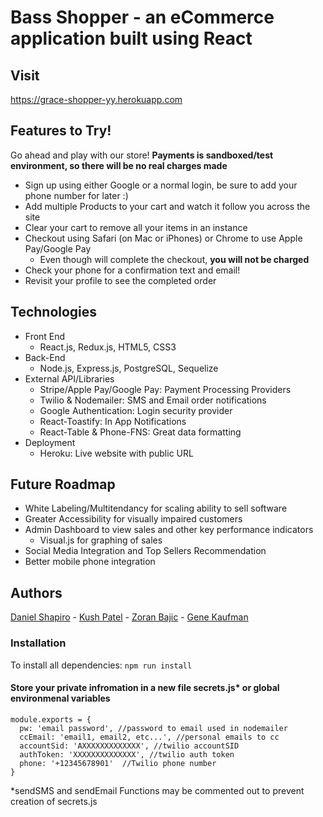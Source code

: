 # Bass Shopper - an eCommerce application built using React

## Visit

https://grace-shopper-yy.herokuapp.com

## Features to Try!

Go ahead and play with our store! **Payments is sandboxed/test environment, so there will be no real charges made**

* Sign up using either Google or a normal login, be sure to add your phone number for later :)
* Add multiple Products to your cart and watch it follow you across the site
* Clear your cart to remove all your items in an instance
* Checkout using Safari (on Mac or iPhones) or Chrome to use Apple Pay/Google Pay
  * Even though will complete the checkout, **you will not be charged**
* Check your phone for a confirmation text and email!
* Revisit your profile to see the completed order

## Technologies

* Front End
  * React.js, Redux.js, HTML5, CSS3
* Back-End
  * Node.js, Express.js, PostgreSQL, Sequelize
* External API/Libraries
  * Stripe/Apple Pay/Google Pay: Payment Processing Providers
  * Twilio & Nodemailer: SMS and Email order notifications
  * Google Authentication: Login security provider
  * React-Toastify: In App Notifications
  * React-Table & Phone-FNS: Great data formatting
* Deployment
  * Heroku: Live website with public URL

## Future Roadmap

* White Labeling/Multitendancy for scaling ability to sell software
* Greater Accessibility for visually impaired customers
* Admin Dashboard to view sales and other key performance indicators
  * Visual.js for graphing of sales
* Social Media Integration and Top Sellers Recommendation
* Better mobile phone integration

## Authors

[Daniel Shapiro](https://www.linkedin.com/in/shapirodanieladam/) - [Kush Patel](https://www.linkedin.com/in/kushpatel21/) - [Zoran Bajic](https://www.linkedin.com/in/zoranbajic/) - [Gene Kaufman](https://github.com/TwelveEyes)

### Installation

To install all dependencies: `npm run install`

#### Store your private infromation in a new file secrets.js\* or global environmenal variables

```
module.exports = {
  pw: 'email password', //password to email used in nodemailer
  ccEmail: 'email1, email2, etc...', //personal emails to cc
  accountSid: 'AXXXXXXXXXXXXX', //twilio accountSID
  authToken: 'XXXXXXXXXXXXXX', //twilio auth token
  phone: '+12345678901'  //Twilio phone number
}
```

\*sendSMS and sendEmail Functions may be commented out to prevent creation of secrets.js
